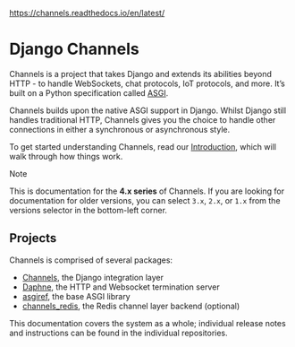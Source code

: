 https://channels.readthedocs.io/en/latest/



# Django Channels

Channels is a project that takes Django and extends its abilities beyond HTTP - to handle WebSockets, chat protocols, IoT protocols, and more. It’s built on a Python specification called [ASGI](https://asgi.readthedocs.io/).

Channels builds upon the native ASGI support in Django. Whilst Django still handles traditional HTTP, Channels gives you the choice to handle other connections in either a synchronous or asynchronous style.

To get started understanding Channels, read our [Introduction](https://channels.readthedocs.io/en/latest/introduction.html), which will walk through how things work.

Note

This is documentation for the **4.x series** of Channels. If you are looking for documentation for older versions, you can select `3.x`, `2.x`, or `1.x` from the versions selector in the bottom-left corner.

## Projects

Channels is comprised of several packages:

- [Channels](https://github.com/django/channels/), the Django integration layer
- [Daphne](https://github.com/django/daphne/), the HTTP and Websocket termination server
- [asgiref](https://github.com/django/asgiref/), the base ASGI library
- [channels_redis](https://github.com/django/channels_redis/), the Redis channel layer backend (optional)

This documentation covers the system as a whole; individual release notes and instructions can be found in the individual repositories.
